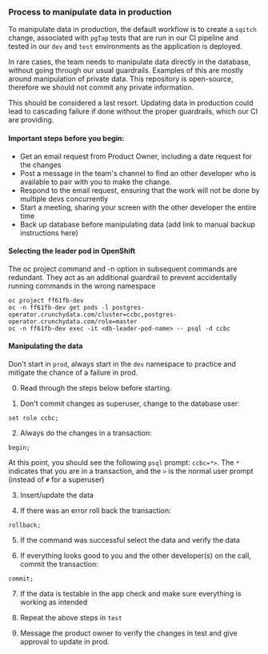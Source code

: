 ### Process to manipulate data in production

To manipulate data in production, the default workflow is to create a `sqitch` change, associated with `pgTap` tests that are run in our CI pipeline and tested in our `dev` and `test` environments as the application is deployed.

In rare cases, the team needs to manipulate data directly in the database, without going through our usual guardrails. Examples of this are mostly around manipulation of private data. This repository is open-source, therefore we should not commit any private information.

This should be considered a last resort. Updating data in production could lead to cascading failure if done without the proper guardrails, which our CI are providing.

#### Important steps before you begin:

- Get an email request from Product Owner, including a date request for the changes
- Post a message in the team's channel to find an other developer who is available to pair with you to make the change.
- Respond to the email request, ensuring that the work will not be done by multiple devs concurrently
- Start a meeting, sharing your screen with the other developer the entire time
- Back up database before manipulating data (add link to manual backup instructions here)

#### Selecting the leader pod in OpenShift

The oc project command and -n option in subsequent commands are redundant. They act as an additional guardrail to prevent accidentally running commands in the wrong namespace

```
oc project ff61fb-dev
oc -n ff61fb-dev get pods -l postgres-operator.crunchydata.com/cluster=ccbc,postgres-operator.crunchydata.com/role=master
oc -n ff61fb-dev exec -it <db-leader-pod-name> -- psql -d ccbc
```

#### Manipulating the data

Don't start in `prod`, always start in the `dev` namespace to practice and mitigate the chance of a failure in prod.

0. Read through the steps below before starting.

1. Don't commit changes as superuser, change to the database user:

`set role ccbc;`

2. Always do the changes in a transaction:

`begin;`

At this point, you should see the following `psql` prompt: `ccbc=*>`. The `*` indicates that you are in a transaction, and the `>` is the normal user prompt (instead of `#` for a superuser)
<br />

3. Insert/update the data

4. If there was an error roll back the transaction:

`rollback;`

5. If the command was successful select the data and verify the data

6. If everything looks good to you and the other developer(s) on the call, commit the transaction:

`commit;`

7. If the data is testable in the app check and make sure everything is working as intended

8. Repeat the above steps in `test`

9. Message the product owner to verify the changes in test and give approval to update in prod.

